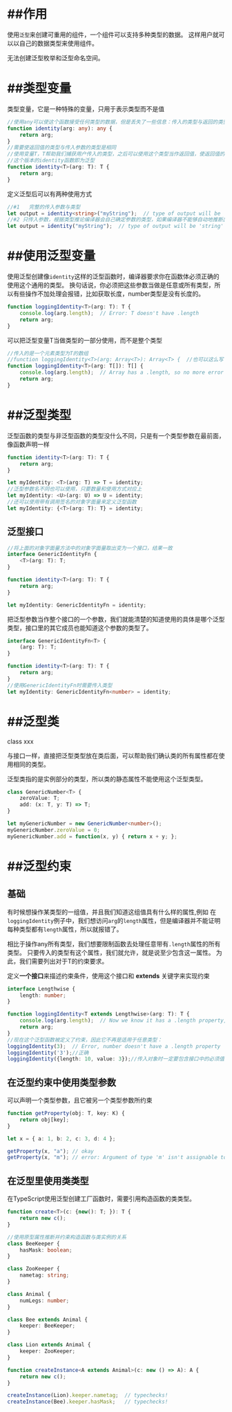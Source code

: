 

# ##作用

使用`泛型`来创建可重用的组件，一个组件可以支持多种类型的数据。 这样用户就可以以自己的数据类型来使用组件。

无法创建泛型枚举和泛型命名空间。

# ##类型变量

类型变量，它是一种特殊的变量，只用于表示类型而不是值

```typescript
//使用any可以使这个函数接受任何类型的数据，但是丢失了一些信息：传入的类型与返回的类型应该是相同的。如果我们传入一个数字，我们只知道任何类型的值都有可能被返回
function identity(arg: any): any {
    return arg;
}
//需要使返回值的类型与传入参数的类型是相同
//使用变量T，T帮助我们捕获用户传入的类型，之后可以使用这个类型当作返回值，使返回值的类型与传入参数的类型相同
//这个版本的identity函数即为泛型
function identity<T>(arg: T): T {
    return arg;
}
```

定义泛型后可以有两种使用方式

```typescript
//#1   完整的传入参数与类型
let output = identity<string>("myString");  // type of output will be 'string'
//#2 只传入参数，根据类型推论编译器会自己确定参数的类型，如果编译器不能够自动地推断出类型的话只能使用#1
let output = identity("myString");  // type of output will be 'string'
```

# ##使用泛型变量

使用泛型创建像`identity`这样的泛型函数时，编译器要求你在函数体必须正确的使用这个通用的类型。 换句话说，你必须把这些参数当做是任意或所有类型，所以有些操作不加处理会报错，比如获取长度，number类型是没有长度的。

```typescript
function loggingIdentity<T>(arg: T): T {
    console.log(arg.length);  // Error: T doesn't have .length
    return arg;
}
```

可以把泛型变量T当做类型的一部分使用，而不是整个类型

```typescript
//传入的是一个元素类型为T的数组
//function loggingIdentity<T>(arg: Array<T>): Array<T> {  //也可以这么写
function loggingIdentity<T>(arg: T[]): T[] {
    console.log(arg.length);  // Array has a .length, so no more error
    return arg;
}
```

# ##泛型类型

泛型函数的类型与非泛型函数的类型没什么不同，只是有一个类型参数在最前面，像函数声明一样

```typescript
function identity<T>(arg: T): T {
    return arg;
}

let myIdentity: <T>(arg: T) => T = identity;
//泛型参数名不同也可以使用，只要数量和使用方式对应上
let myIdentity: <U>(arg: U) => U = identity;
//还可以使用带有调用签名的对象字面量来定义泛型函数
let myIdentity: {<T>(arg: T): T} = identity;
```

## 泛型接口

```typescript
//将上面的对象字面量方法中的对象字面量取出变为一个接口，结果一致
interface GenericIdentityFn {
    <T>(arg: T): T;
}

function identity<T>(arg: T): T {
    return arg;
}

let myIdentity: GenericIdentityFn = identity;
```

把泛型参数当作整个接口的一个参数，我们就能清楚的知道使用的具体是哪个泛型类型，接口里的其它成员也能知道这个参数的类型了。

```typescript
interface GenericIdentityFn<T> {
    (arg: T): T;
}

function identity<T>(arg: T): T {
    return arg;
}
//使用GenericIdentityFn时需要传入类型
let myIdentity: GenericIdentityFn<number> = identity;
```

# ##泛型类

class xxx<T>

与接口一样，直接把泛型类型放在类后面，可以帮助我们确认类的所有属性都在使用相同的类型。

泛型类指的是实例部分的类型，所以类的静态属性不能使用这个泛型类型。

```typescript
class GenericNumber<T> {
    zeroValue: T;
    add: (x: T, y: T) => T;
}

let myGenericNumber = new GenericNumber<number>();
myGenericNumber.zeroValue = 0;
myGenericNumber.add = function(x, y) { return x + y; };
```

# ##泛型约束

## 基础

有时候想操作某类型的一组值，并且我们知道这组值具有什么样的属性,例如 在 `loggingIdentity`例子中，我们想访问`arg`的`length`属性，但是编译器并不能证明每种类型都有`length`属性，所以就报错了。

相比于操作any所有类型，我们想要限制函数去处理任意带有`.length`属性的所有类型。 只要传入的类型有这个属性，我们就允许，就是说至少包含这一属性。 为此，我们需要列出对于T的约束要求。

定义**一个接口**来描述约束条件，使用这个接口和 **extends** 关键字来实现约束

```typescript
interface Lengthwise {
    length: number;
}

function loggingIdentity<T extends Lengthwise>(arg: T): T {
    console.log(arg.length);  // Now we know it has a .length property, so no more error
    return arg;
}
//现在这个泛型函数被定义了约束，因此它不再是适用于任意类型：
loggingIdentity(3);  // Error, number doesn't have a .length property
loggingIdentity('3');//正确
loggingIdentity({length: 10, value: 3});//传入对象时一定要包含接口中的必须值

```

## 在泛型约束中使用类型参数

可以声明一个类型参数，且它被另一个类型参数所约束

```typescript
function getProperty(obj: T, key: K) {
    return obj[key];
}

let x = { a: 1, b: 2, c: 3, d: 4 };

getProperty(x, "a"); // okay
getProperty(x, "m"); // error: Argument of type 'm' isn't assignable to 'a' | 'b' | 'c' | 'd'.
```

## 在泛型里使用类类型

在TypeScript使用泛型创建工厂函数时，需要引用构造函数的类类型。

```typescript
function create<T>(c: {new(): T; }): T {
    return new c();
}
```

```typescript
//使用原型属性推断并约束构造函数与类实例的关系
class BeeKeeper {
    hasMask: boolean;
}

class ZooKeeper {
    nametag: string;
}

class Animal {
    numLegs: number;
}

class Bee extends Animal {
    keeper: BeeKeeper;
}

class Lion extends Animal {
    keeper: ZooKeeper;
}

function createInstance<A extends Animal>(c: new () => A): A {
    return new c();
}

createInstance(Lion).keeper.nametag;  // typechecks!
createInstance(Bee).keeper.hasMask;   // typechecks!
```

